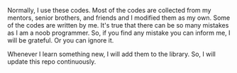 Normally, I use these codes.
Most of the codes are collected from my mentors, senior brothers, and friends and I modified them as my own.
Some of the codes are written by me.
It's true that there can be so many mistakes as I am a noob programmer.
So, if you find any mistake you can inform me, I will be grateful. Or you can ignore it.

Whenever I learn something new, I will add them to the library. So, I will update this repo continuously.

